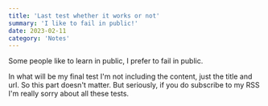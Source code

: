 ```yaml
---
title: 'Last test whether it works or not'
summary: 'I like to fail in public!'
date: 2023-02-11
category: 'Notes'
---
```


Some people like to learn in public, I prefer to fail in public.

In what will be my final test I'm not including the content, just the title and url. So this part doesn't matter. But seriously, if you do subscribe to my RSS I'm really sorry about all these tests.
